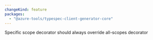```yaml
---
changeKind: feature
packages:
  - "@azure-tools/typespec-client-generator-core"
---
```


Specific scope decorator should always override all-scopes decorator
